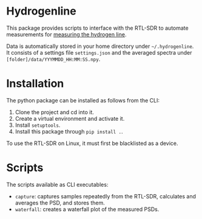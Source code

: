 # Hydrogenline

This package provides scripts to interface with the RTL-SDR to automate measurements for [measuring the hydrogen line](https://www.on5vo.be/html/radio/hydrogenline.html).

Data is automatically stored in your home directory under `~/.hydrogenline`. It consists of a settings file `settings.json` and the averaged spectra under `[folder]/data/YYYMMDD_HH:MM:SS.npy`.

# Installation

The python package can be installed as follows from the CLI:

1) Clone the project and cd into it.
2) Create a virtual environment and activate it.
3) Install `setuptools`.
4) Install this package through `pip install .`.

To use the RTL-SDR on Linux, it must first be blacklisted as a device.

# Scripts

The scripts available as CLI executables:

- `capture`: captures samples repeatedly from the RTL-SDR, calculates and averages the PSD, and stores them.
- `waterfall`: creates a waterfall plot of the measured PSDs.